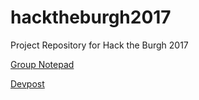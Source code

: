 # hacktheburgh2017
Project Repository for Hack the Burgh 2017

[Group Notepad](https://docs.google.com/document/d/15tqZivDiLnbNiwf6laR-zH2h7w8Od17Ewpc-TjHM_uE/edit?usp=sharing)

[Devpost](https://devpost.com/software/micro-space)
